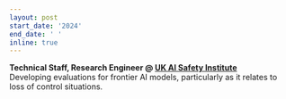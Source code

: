 ```yaml
---
layout: post
start_date: '2024'
end_date: ' '
inline: true
---
```


**Technical Staff, Research Engineer @ [UK AI Safety Institute](https://www.gov.uk/government/publications/ai-safety-institute-overview/introducing-the-ai-safety-institute)**  
Developing evaluations for frontier AI models, particularly as it relates to loss of control situations.
